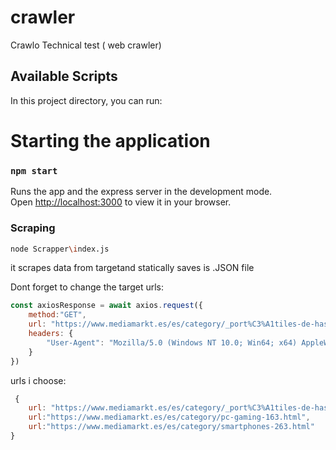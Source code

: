 # crawler
Crawlo Technical test ( web crawler)
## Available Scripts

In this project directory, you can run:
# Starting the application

### `npm start`

Runs the app and the express server in the development mode.\
Open [http://localhost:3000](http://localhost:3000) to view it in your browser.


###  Scraping
 ```sh 
node Scrapper\index.js
```
it scrapes data from targetand statically saves is .JSON file<br>

Dont forget to change the target urls:<br>
```js
const axiosResponse = await axios.request({
    method:"GET",
    url: "https://www.mediamarkt.es/es/category/_port%C3%A1tiles-de-hasta-14-701421.html",
    headers: {
        "User-Agent": "Mozilla/5.0 (Windows NT 10.0; Win64; x64) AppleWebKit/537.36 (KHTML, like Gecko) Chrome/108.0.0.0 Safari/537.36"
    }
})
```
urls i choose:
```js
 {
    url: "https://www.mediamarkt.es/es/category/_port%C3%A1tiles-de-hasta-14-701421.html",
    url:"https://www.mediamarkt.es/es/category/pc-gaming-163.html",
    url:"https://www.mediamarkt.es/es/category/smartphones-263.html"
}
```


